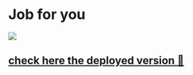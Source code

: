 # Job for you

![](https://media.giphy.com/media/3ornkeA6BgebRyJjfW/giphy.gif)

## [check here the deployed version 👋](https://job-for-you.netlify.app/)
